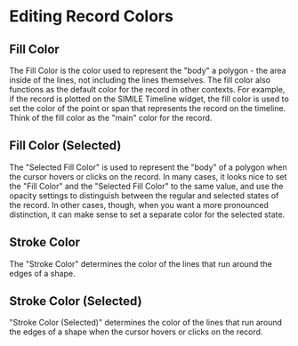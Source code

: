 # Editing Record Colors

## Fill Color

The Fill Color is the color used to represent the "body" a polygon - the area inside of the lines, not including the lines themselves. The fill color also functions as the default color for the record in other contexts. For example, if the record is plotted on the SIMILE Timeline widget, the fill color is used to set the color of the point or span that represents the record on the timeline. Think of the fill color as the "main" color for the record.

## Fill Color (Selected)

The "Selected Fill Color" is used to represent the "body" of a polygon when the cursor hovers or clicks on the record. In many cases, it looks nice to set the "Fill Color" and the "Selected Fill Color" to the same value, and use the opacity settings to distinguish between the regular and selected states of the record. In other cases, though, when you want a more pronounced distinction, it can make sense to set a separate color for the selected state.

## Stroke Color

The "Stroke Color" determines the color of the lines that run around the edges of a shape.

## Stroke Color (Selected)

"Stroke Color (Selected)" determines the color of the lines that run around the edges of a shape when the cursor hovers or clicks on the record.
